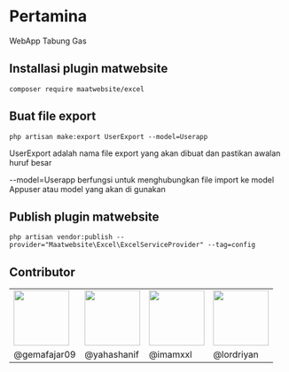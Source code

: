 # Pertamina

WebApp Tabung Gas

## Installasi plugin matwebsite

    composer require maatwebsite/excel

## Buat file export

    php artisan make:export UserExport --model=Userapp
UserExport adalah nama file export yang akan dibuat dan pastikan awalan huruf besar

--model=Userapp berfungsi untuk menghubungkan file import ke model Appuser atau model yang akan di gunakan

## Publish plugin matwebsite

    php artisan vendor:publish --provider="Maatwebsite\Excel\ExcelServiceProvider" --tag=config

## Contributor

<table>
    <tr>
        <td>
            <img src="https://avatars.githubusercontent.com/u/55144358?s=120&v=4" width="100">
        </td>
        <td>
            <img src="https://avatars.githubusercontent.com/u/52150885?s=120&v=4" width="100">
        </td>
        <td>
            <img src="https://avatars.githubusercontent.com/u/48824346?s=120&v=4" width="100">
        </td>
        <td>
            <img src="https://avatars.githubusercontent.com/u/44061761?s=120&v=4" width="100">
        </td>
    </tr>
    <tr>
        <td>@gemafajar09</td>
        <td>@yahashanif</td>
        <td>@imamxxl</td>
        <td>@lordriyan</td>
    </tr>
</table>
